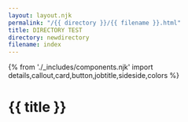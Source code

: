 ```yaml
---
layout: layout.njk
permalink: "/{{ directory }}/{{ filename }}.html"
title: DIRECTORY TEST
directory: newdirectory
filename: index
---
```

{% from './_includes/components.njk' import details,callout,card,button,jobtitle,sideside,colors %}
# {{ title }}


